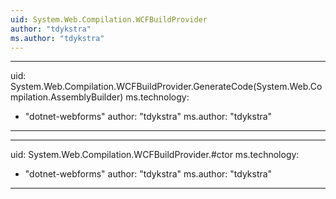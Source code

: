 ```yaml
---
uid: System.Web.Compilation.WCFBuildProvider
author: "tdykstra"
ms.author: "tdykstra"
---
```


---
uid: System.Web.Compilation.WCFBuildProvider.GenerateCode(System.Web.Compilation.AssemblyBuilder)
ms.technology: 
  - "dotnet-webforms"
author: "tdykstra"
ms.author: "tdykstra"
---

---
uid: System.Web.Compilation.WCFBuildProvider.#ctor
ms.technology: 
  - "dotnet-webforms"
author: "tdykstra"
ms.author: "tdykstra"
---
